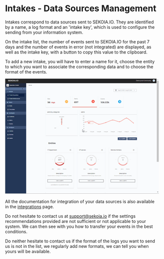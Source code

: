# Intakes - Data Sources Management

Intakes correspond to data sources sent to SEKOIA.IO. They are identified by a name, a log format and an 'intake key', which is used to configure the sending from your information system.

On the intake list, the number of events sent to SEKOIA.IO for the past 7 days and the number of events in error (not integrated) are displayed, as well as the intake key, with a button to copy this value to the clipboard.

To add a new intake, you will have to enter a name for it, choose the entity to which you want to associate the corresponding data and to choose the format of the events.

![Intakes Management](../assets/operation_center/intakes.gif)

All the documentation for integration of your data sources is also available in the [integrations](/integrations/) page.

Do not hesitate to contact us at <support@sekoia.io> if the settings recommendations provided are not sufficient or not applicable to your system. We can then see with you how to transfer your events in the best conditions.

Do neither hesitate to contact us if the format of the logs you want to send us is not in the list, we regularly add new formats, we can tell you when yours will be available.
